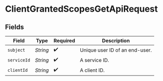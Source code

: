 # ClientGrantedScopesGetApiRequest


## Fields

| Field                           | Type                            | Required                        | Description                     |
| ------------------------------- | ------------------------------- | ------------------------------- | ------------------------------- |
| `subject`                       | *String*                        | :heavy_check_mark:              | Unique user ID of an end-user.<br/> |
| `serviceId`                     | *String*                        | :heavy_check_mark:              | A service ID.                   |
| `clientId`                      | *String*                        | :heavy_check_mark:              | A client ID.<br/>               |
